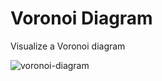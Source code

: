 # Voronoi Diagram

Visualize a Voronoi diagram

![voronoi-diagram](https://user-images.githubusercontent.com/108039644/198137494-0dd247f4-ba72-4629-b17b-9107000d3587.png)
